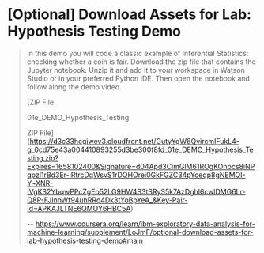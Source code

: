 # [Optional] Download Assets for Lab: Hypothesis Testing Demo
> 
> In this demo you will code a classic example of Inferential Statistics: checking whether a coin is fair. Download the zip file that contains the Jupyter notebook. Unzip it and add it to your workspace in Watson Studio or in your preferred Python IDE. Then open the notebook and follow along the demo video.
> 
>  [ZIP File
> 
> 01e_DEMO_Hypothesis_Testing
> 
> ZIP File](https://d3c33hcgiwev3.cloudfront.net/GutyYgW6QvircmIFukL4-g_0cd75e43a004410893255d3be300f8fd_01e_DEMO_Hypothesis_Testing.zip?Expires=1658102400&Signature=d04Apd3CimGlM61ROgKOnbcs8iNPqpzl1rBd3Er-lRtrcDqWsvS1rDQHOrei0GkFGZC34pYceqp8gNEMQI-Y~XNR-IVgKS2YbqwPPcZgEo52LG9HW4S3tSRyS5k7AzDghl6cwlDMG6Lr-Q8P-FJInhWf94uhRRd4Dk3tYoBpYeA_&Key-Pair-Id=APKAJLTNE6QMUY6HBC5A)
>
> -- https://www.coursera.org/learn/ibm-exploratory-data-analysis-for-machine-learning/supplement/LoJmF/optional-download-assets-for-lab-hypothesis-testing-demo#main
